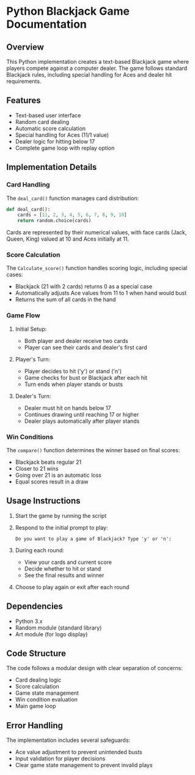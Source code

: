 # Python Blackjack Game Documentation

## Overview
This Python implementation creates a text-based Blackjack game where players compete against a computer dealer. The game follows standard Blackjack rules, including special handling for Aces and dealer hit requirements.

## Features
- Text-based user interface
- Random card dealing
- Automatic score calculation
- Special handling for Aces (11/1 value)
- Dealer logic for hitting below 17
- Complete game loop with replay option

## Implementation Details

### Card Handling
The `deal_card()` function manages card distribution:
```python
def deal_card():
    cards = [11, 2, 3, 4, 5, 6, 7, 8, 9, 10]
    return random.choice(cards)
```
Cards are represented by their numerical values, with face cards (Jack, Queen, King) valued at 10 and Aces initially at 11.

### Score Calculation
The `Calculate_score()` function handles scoring logic, including special cases:
- Blackjack (21 with 2 cards) returns 0 as a special case
- Automatically adjusts Ace values from 11 to 1 when hand would bust
- Returns the sum of all cards in the hand

### Game Flow
1. Initial Setup:
   - Both player and dealer receive two cards
   - Player can see their cards and dealer's first card

2. Player's Turn:
   - Player decides to hit ('y') or stand ('n')
   - Game checks for bust or Blackjack after each hit
   - Turn ends when player stands or busts

3. Dealer's Turn:
   - Dealer must hit on hands below 17
   - Continues drawing until reaching 17 or higher
   - Dealer plays automatically after player stands

### Win Conditions
The `compare()` function determines the winner based on final scores:
- Blackjack beats regular 21
- Closer to 21 wins
- Going over 21 is an automatic loss
- Equal scores result in a draw

## Usage Instructions

1. Start the game by running the script
2. Respond to the initial prompt to play:
   ```
   Do you want to play a game of Blackjack? Type 'y' or 'n':
   ```

3. During each round:
   - View your cards and current score
   - Decide whether to hit or stand
   - See the final results and winner

4. Choose to play again or exit after each round

## Dependencies
- Python 3.x
- Random module (standard library)
- Art module (for logo display)

## Code Structure
The code follows a modular design with clear separation of concerns:
- Card dealing logic
- Score calculation
- Game state management
- Win condition evaluation
- Main game loop

## Error Handling
The implementation includes several safeguards:
- Ace value adjustment to prevent unintended busts
- Input validation for player decisions
- Clear game state management to prevent invalid plays

